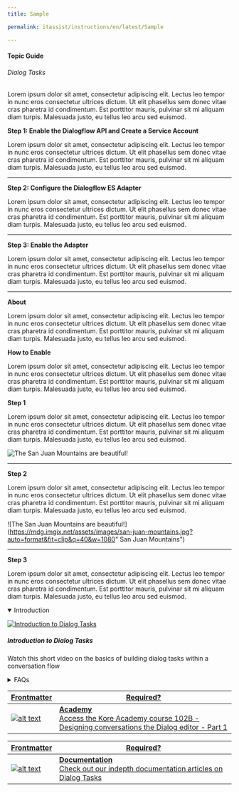 ```yaml
---
title: Sample

permalink: itassist/instructions/en/latest/Sample

---
```

#### Topic Guide
###### Dialog Tasks



Lorem ipsum dolor sit amet, consectetur adipiscing elit. Lectus leo tempor in nunc eros consectetur ultrices dictum. Ut elit phasellus sem donec vitae cras pharetra id condimentum. Est porttitor mauris, pulvinar sit mi aliquam diam turpis. Malesuada justo, eu tellus leo arcu sed euismod.


 **Step 1: Enable the Dialogflow API and Create a Service Account** 

 Lorem ipsum dolor sit amet, consectetur adipiscing elit. Lectus leo tempor in nunc eros consectetur ultrices dictum. Ut elit phasellus sem donec vitae cras pharetra id condimentum. Est porttitor mauris, pulvinar sit mi aliquam diam turpis. Malesuada justo, eu tellus leo arcu sed euismod.

 - - -
 
**Step 2: Configure the Dialogflow ES Adapter**

Lorem ipsum dolor sit amet, consectetur adipiscing elit. Lectus leo tempor in nunc eros consectetur ultrices dictum. Ut elit phasellus sem donec vitae cras pharetra id condimentum. Est porttitor mauris, pulvinar sit mi aliquam diam turpis. Malesuada justo, eu tellus leo arcu sed euismod.

 - - -

**Step 3: Enable the Adapter**

Lorem ipsum dolor sit amet, consectetur adipiscing elit. Lectus leo tempor in nunc eros consectetur ultrices dictum. Ut elit phasellus sem donec vitae cras pharetra id condimentum. Est porttitor mauris, pulvinar sit mi aliquam diam turpis. Malesuada justo, eu tellus leo arcu sed euismod.

- - - 


<container>

 **About**
  
  Lorem ipsum dolor sit amet, consectetur adipiscing elit. Lectus leo tempor in nunc eros consectetur ultrices dictum. Ut elit phasellus sem donec vitae cras pharetra id condimentum. Est porttitor mauris, pulvinar sit mi aliquam diam turpis. Malesuada justo, eu tellus leo arcu sed euismod.

</container>


<container>

 **How to Enable**
  
  Lorem ipsum dolor sit amet, consectetur adipiscing elit. Lectus leo tempor in nunc eros consectetur ultrices dictum. Ut elit phasellus sem donec vitae cras pharetra id condimentum. Est porttitor mauris, pulvinar sit mi aliquam diam turpis. Malesuada justo, eu tellus leo arcu sed euismod.

  **Step 1**
  
  Lorem ipsum dolor sit amet, consectetur adipiscing elit. Lectus leo tempor in nunc eros consectetur ultrices dictum. Ut elit phasellus sem donec vitae cras pharetra id condimentum. Est porttitor mauris, pulvinar sit mi aliquam diam turpis. Malesuada justo, eu tellus leo arcu sed euismod.

 ![The San Juan Mountains are beautiful!](https://mdg.imgix.net/assets/images/san-juan-mountains.jpg?auto=format&fit=clip&q=40&w=1080 "San Juan Mountains")
   - - -

  **Step 2**

  Lorem ipsum dolor sit amet, consectetur adipiscing elit. Lectus leo tempor in nunc eros consectetur ultrices dictum. Ut elit phasellus sem donec vitae cras pharetra id condimentum. Est porttitor mauris, pulvinar sit mi aliquam diam turpis. Malesuada justo, eu tellus leo arcu sed euismod.

![The San Juan Mountains are beautiful!](https://mdg.imgix.net/assets/images/san-juan-mountains.jpg?auto=format&fit=clip&q=40&w=1080" San Juan Mountains")

  - - -

  **Step 3**

  Lorem ipsum dolor sit amet, consectetur adipiscing elit. Lectus leo tempor in nunc eros consectetur ultrices dictum. Ut elit phasellus sem donec vitae cras pharetra id condimentum. Est porttitor mauris, pulvinar sit mi aliquam diam turpis. Malesuada justo, eu tellus leo arcu sed euismod.

</container>

<details class="introduction-video" open>
  <summary>Introduction
  </summary>
  
   [![Introduction to Dialog Tasks](images/VideoCoverImage.png)](https://drive.google.com/file/d/1_0PBQ_l6xq_818zGNKqEp9M7GlKq0I9Z/preview)

  ##### Introduction to Dialog Tasks
  Watch this short video on the basics of building dialog tasks within a conversation flow

</details>

<details>
  <summary>FAQs
  </summary>

  <a class="doc-link" target="_blank" href="https://developer.kore.ai/docs/bots/bot-builder-tool/dialog-task/dialog-tasks/#creating-a-dialog-task">
 
  How to create a Dialog task?

</a>
  
  <a class="doc-link" target="_blank" href="https://developer.kore.ai/docs/bots/chatbot-overview/nlp-guide/#Intent_Detection">
 
  How to train intents?

</a>

<a class="doc-link" target="_blank" href="https://developer.kore.ai/docs/bots/bot-builder-tool/dialog-task/dialog-tasks/">
 
  How to use Dialog Builder?

</a>


<a class="doc-link" target="_blank" href="https://developer.kore.ai/docs/bots/bot-builder-tool/dialog-task/nodes-transitions/#Node_Types">

  What are nodes and how to use them?

</a>

<a class="doc-link" target="_blank" href="https://developer.kore.ai/docs/bots/bot-builder-tool/dialog-task/nodes-transitions/#Component_Transitions">

 How to use transitions?

</a>

<a class="doc-link" target="_blank" href="https://developer.kore.ai/docs/bots/bot-builder-tool/dialog-task/prompt-editor/">

How to define bot messages and prompts?

</a>

<a class="doc-link" target="_blank" href="https://developer.kore.ai/docs/bots/bot-builder-tool/dialog-task/managing-dialogs/">

  How to Manage Dialog Components?

</a>

<a class="doc-link" target="_blank" href="https://developer.kore.ai/docs/bots/bot-builder-tool/dialog-task/working-with-the-web-hook-node/">

  How to use a Webhook node?

</a>

<a class="doc-link" target="_blank" href="https://developer.kore.ai/docs/bots/bot-builder-tool/dialog-task/working-with-the-agent-transfer-node/">

How do I transfer to an Human Agent?

</a>
  
<a class="doc-link tour-guide" topic-id="91737" target="_blank" href="https://developer.kore.ai/docs/bots/how-tos/intent-scoping-using-group-node/">

Get Started with Conversation Driven Dialog Builder

</a>


</details>


<a class="doc-link" target="_blank" href="https://academy.kore.ai/learningpath/course-102---designing-conversation-flows">
 

| Frontmatter | Required? |
|-------------|-------------|
| ![alt text](images/docIcon.svg "Title") | **Academy**  <br /> Access the Kore Academy course 102B - Designing conversations the Dialog editor - Part 1 | 


</a>


<a class="doc-link" target="_blank" href="https://developer.kore.ai/docs/bots/chatbot-overview/using-the-dialog-builder-tool/#Dialog_Builder">
 

| Frontmatter | Required? |
|-------------|-------------|
| ![alt text](images/docIcon.svg "Title") | **Documentation**  <br /> Check out our indepth documentation articles on Dialog Tasks | 


</a>

